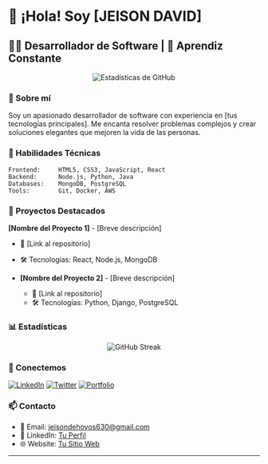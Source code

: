 
# 👋 ¡Hola! Soy [JEISON DAVID]

## 👨‍💻 Desarrollador de Software | 🌱 Aprendiz Constante

<p align="center">
  <img src="https://github-readme-stats.vercel.app/api?username=JEISON-DAVID&show_icons=true&theme=radical" alt="Estadísticas de GitHub"/>
</p>

### 🚀 Sobre mí

Soy un apasionado desarrollador de software con experiencia en [tus tecnologías principales]. Me encanta resolver problemas complejos y crear soluciones elegantes que mejoren la vida de las personas.

### 💼 Habilidades Técnicas

```text
Frontend:     HTML5, CSS3, JavaScript, React
Backend:      Node.js, Python, Java
Databases:    MongoDB, PostgreSQL
Tools:        Git, Docker, AWS
```

### 🌟 Proyectos Destacados

**[Nombre del Proyecto 1]** - [Breve descripción]
  - 🔗 [Link al repositorio]
  - 🛠️ Tecnologías: React, Node.js, MongoDB

- **[Nombre del Proyecto 2]** - [Breve descripción]
  - 🔗 [Link al repositorio]
  - 🛠️ Tecnologías: Python, Django, PostgreSQL

### 📊 Estadísticas

<p align="center">
  <img src="https://github-readme-streak-stats.herokuapp.com/?username=JEISON-DAVID&show_icons=true&theme=radical" alt="GitHub Streak"/>
</p>

### 🤝 Conectemos

[![LinkedIn](https://img.shields.io/badge/-LinkedIn-0077B5?style=flat&logo=LinkedIn&logoColor=white)](TU-LINK-LINKEDIN)
[![Twitter](https://img.shields.io/badge/-Twitter-1DA1F2?style=flat&logo=Twitter&logoColor=white)](TU-LINK-TWITTER)
[![Portfolio](https://img.shields.io/badge/-Portfolio-000000?style=flat&logo=react&logoColor=white)](TU-LINK-PORTFOLIO)

### 📫 Contacto

- 📧 Email: jeisondehoyos630@gmail.com
- 💼 LinkedIn: [Tu Perfil](TU-LINK-LINKEDIN)
- 🌐 Website: [Tu Sitio Web](TU-LINK-WEBSITE)

---
